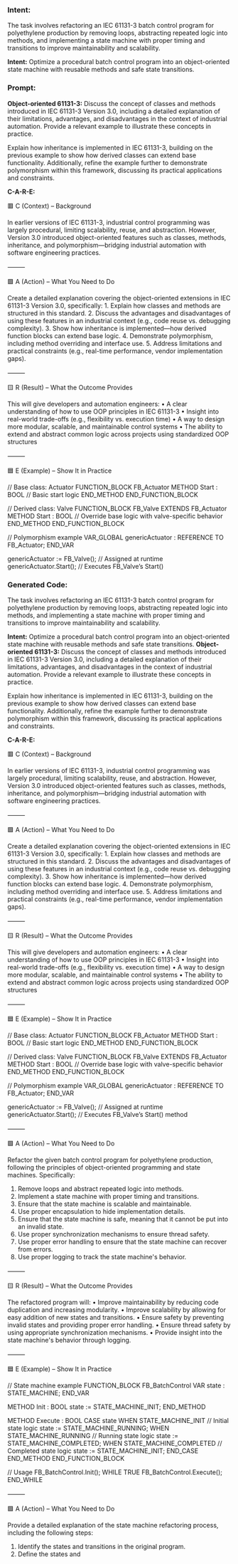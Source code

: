 ### Intent:
The task involves refactoring an IEC 61131-3 batch control program for polyethylene production by removing loops, abstracting repeated logic into methods, and implementing a state machine with proper timing and transitions to improve maintainability and scalability.  

**Intent:** Optimize a procedural batch control program into an object-oriented state machine with reusable methods and safe state transitions.

### Prompt:
**Object-oriented 61131-3:**
Discuss the concept of classes and methods introduced in IEC 61131-3 Version 3.0, including a detailed explanation of their limitations, advantages, and disadvantages in the context of industrial automation. Provide a relevant example to illustrate these concepts in practice.

Explain how inheritance is implemented in IEC 61131-3, building on the previous example to show how derived classes can extend base functionality. Additionally, refine the example further to demonstrate polymorphism within this framework, discussing its practical applications and constraints.

**C-A-R-E:**

🟥 C (Context) – Background

In earlier versions of IEC 61131-3, industrial control programming was largely procedural, limiting scalability, reuse, and abstraction. However, Version 3.0 introduced object-oriented features such as classes, methods, inheritance, and polymorphism—bridging industrial automation with software engineering practices.

⸻

🟩 A (Action) – What You Need to Do

Create a detailed explanation covering the object-oriented extensions in IEC 61131-3 Version 3.0, specifically:
	1.	Explain how classes and methods are structured in this standard.
	2.	Discuss the advantages and disadvantages of using these features in an industrial context (e.g., code reuse vs. debugging complexity).
	3.	Show how inheritance is implemented—how derived function blocks can extend base logic.
	4.	Demonstrate polymorphism, including method overriding and interface use.
	5.	Address limitations and practical constraints (e.g., real-time performance, vendor implementation gaps).

⸻

🟨 R (Result) – What the Outcome Provides

This will give developers and automation engineers:
	•	A clear understanding of how to use OOP principles in IEC 61131-3
	•	Insight into real-world trade-offs (e.g., flexibility vs. execution time)
	•	A way to design more modular, scalable, and maintainable control systems
	•	The ability to extend and abstract common logic across projects using standardized OOP structures

⸻

🟦 E (Example) – Show It in Practice

// Base class: Actuator
FUNCTION_BLOCK FB_Actuator
METHOD Start : BOOL
  // Basic start logic
END_METHOD
END_FUNCTION_BLOCK

// Derived class: Valve
FUNCTION_BLOCK FB_Valve EXTENDS FB_Actuator
METHOD Start : BOOL
  // Override base logic with valve-specific behavior
END_METHOD
END_FUNCTION_BLOCK

// Polymorphism example
VAR_GLOBAL
  genericActuator : REFERENCE TO FB_Actuator;
END_VAR

genericActuator := FB_Valve();  // Assigned at runtime
genericActuator.Start();        // Executes FB_Valve’s Start()

### Generated Code:
The task involves refactoring an IEC 61131-3 batch control program for polyethylene production by removing loops, abstracting repeated logic into methods, and implementing a state machine with proper timing and transitions to improve maintainability and scalability.  

**Intent:** Optimize a procedural batch control program into an object-oriented state machine with reusable methods and safe state transitions.
**Object-oriented 61131-3:**
Discuss the concept of classes and methods introduced in IEC 61131-3 Version 3.0, including a detailed explanation of their limitations, advantages, and disadvantages in the context of industrial automation. Provide a relevant example to illustrate these concepts in practice.

Explain how inheritance is implemented in IEC 61131-3, building on the previous example to show how derived classes can extend base functionality. Additionally, refine the example further to demonstrate polymorphism within this framework, discussing its practical applications and constraints.

**C-A-R-E:**

🟥 C (Context) – Background

In earlier versions of IEC 61131-3, industrial control programming was largely procedural, limiting scalability, reuse, and abstraction. However, Version 3.0 introduced object-oriented features such as classes, methods, inheritance, and polymorphism—bridging industrial automation with software engineering practices.

⸻

🟩 A (Action) – What You Need to Do

Create a detailed explanation covering the object-oriented extensions in IEC 61131-3 Version 3.0, specifically:
	1.	Explain how classes and methods are structured in this standard.
	2.	Discuss the advantages and disadvantages of using these features in an industrial context (e.g., code reuse vs. debugging complexity).
	3.	Show how inheritance is implemented—how derived function blocks can extend base logic.
	4.	Demonstrate polymorphism, including method overriding and interface use.
	5.	Address limitations and practical constraints (e.g., real-time performance, vendor implementation gaps).

⸻

🟨 R (Result) – What the Outcome Provides

This will give developers and automation engineers:
	•	A clear understanding of how to use OOP principles in IEC 61131-3
	•	Insight into real-world trade-offs (e.g., flexibility vs. execution time)
	•	A way to design more modular, scalable, and maintainable control systems
	•	The ability to extend and abstract common logic across projects using standardized OOP structures

⸻

🟦 E (Example) – Show It in Practice

// Base class: Actuator
FUNCTION_BLOCK FB_Actuator
METHOD Start : BOOL
  // Basic start logic
END_METHOD
END_FUNCTION_BLOCK

// Derived class: Valve
FUNCTION_BLOCK FB_Valve EXTENDS FB_Actuator
METHOD Start : BOOL
  // Override base logic with valve-specific behavior
END_METHOD
END_FUNCTION_BLOCK

// Polymorphism example
VAR_GLOBAL
  genericActuator : REFERENCE TO FB_Actuator;
END_VAR

genericActuator := FB_Valve();  // Assigned at runtime
genericActuator.Start();        // Executes FB_Valve’s Start() method

⸻

🟩 A (Action) – What You Need to Do

Refactor the given batch control program for polyethylene production, following the principles of object-oriented programming and state machines. Specifically:

1.	Remove loops and abstract repeated logic into methods.
2.	Implement a state machine with proper timing and transitions.
3.	Ensure that the state machine is scalable and maintainable.
4.	Use proper encapsulation to hide implementation details.
5.	Ensure that the state machine is safe, meaning that it cannot be put into an invalid state.
6.	Use proper synchronization mechanisms to ensure thread safety.
7.	Use proper error handling to ensure that the state machine can recover from errors.
8.	Use proper logging to track the state machine's behavior.

⸻

🟨 R (Result) – What the Outcome Provides

The refactored program will:
	•	Improve maintainability by reducing code duplication and increasing modularity.
	•	Improve scalability by allowing for easy addition of new states and transitions.
	•	Ensure safety by preventing invalid states and providing proper error handling.
	•	Ensure thread safety by using appropriate synchronization mechanisms.
	•	Provide insight into the state machine's behavior through logging.

⸻

🟦 E (Example) – Show It in Practice

// State machine example
FUNCTION_BLOCK FB_BatchControl
  VAR
    state : STATE_MACHINE;
  END_VAR

  METHOD Init : BOOL
    state := STATE_MACHINE_INIT;
  END_METHOD

  METHOD Execute : BOOL
    CASE state
      WHEN STATE_MACHINE_INIT
        // Initial state logic
        state := STATE_MACHINE_RUNNING;
      WHEN STATE_MACHINE_RUNNING
        // Running state logic
        state := STATE_MACHINE_COMPLETED;
      WHEN STATE_MACHINE_COMPLETED
        // Completed state logic
        state := STATE_MACHINE_INIT;
    END_CASE
  END_METHOD
END_FUNCTION_BLOCK

// Usage
FB_BatchControl.Init();
WHILE TRUE
  FB_BatchControl.Execute();
END_WHILE

⸻

🟩 A (Action) – What You Need to Do

Provide a detailed explanation of the state machine refactoring process, including the following steps:

1.	Identify the states and transitions in the original program.
2.	Define the states and
